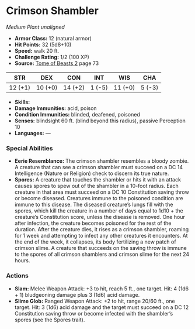 # Crimson Shambler

*Medium* *Plant* *unaligned*

- **Armor Class:** 12 (natural armor)
- **Hit Points:** 32 (5d8+10)
- **Speed:** walk 20 ft.
- **Challenge Rating:** 1/2 (100 XP)
- **Source:** [Tome of Beasts 2](https://koboldpress.com/kpstore/product/tome-of-beasts-2-for-5th-edition) page 73

| STR | DEX | CON | INT | WIS | CHA |
| --- | --- | --- | --- | --- | --- |
| 12 (+1) | 10 (+0) | 14 (+2) | 1 (-5) | 11 (+0) | 5 (-3) |

- **Skills:** 
- **Damage Immunities:** acid, poison
- **Condition Immunities:** blinded, deafened, poisoned
- **Senses:** blindsight 60 ft. (blind beyond this radius), passive Perception 10
- **Languages:** —

### Special Abilities

- **Eerie Resemblance:** The crimson shambler resembles a bloody zombie. A creature that can see a crimson shambler must succeed on a DC 14 Intelligence (Nature or Religion) check to discern its true nature.
- **Spores:** A creature that touches the shambler or hits it with an attack causes spores to spew out of the shambler in a 10-foot radius. Each creature in that area must succeed on a DC 10 Constitution saving throw or become diseased. Creatures immune to the poisoned condition are immune to this disease. The diseased creature’s lungs fill with the spores, which kill the creature in a number of days equal to 1d10 + the creature’s Constitution score, unless the disease is removed. One hour after infection, the creature becomes poisoned for the rest of the duration. After the creature dies, it rises as a crimson shambler, roaming for 1 week and attempting to infect any other creatures it encounters. At the end of the week, it collapses, its body fertilizing a new patch of crimson slime. A creature that succeeds on the saving throw is immune to the spores of all crimson shamblers and crimson slime for the next 24 hours.

### Actions

- **Slam:** Melee Weapon Attack: +3 to hit, reach 5 ft., one target. Hit: 4 (1d6 + 1) bludgeoning damage plus 3 (1d6) acid damage.
- **Slime Glob:** Ranged Weapon Attack: +2 to hit, range 20/60 ft., one target. Hit: 3 (1d6) acid damage and the target must succeed on a DC 12 Constitution saving throw or become infected with the shambler’s spores (see the Spores trait).


